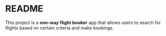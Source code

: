 # README

This project is a **one-way flight booker** app that allows users to search for flights based on certain criteria and make bookings.  

[^1]: This project is a part of The Odin Project's Ruby on Rails Course. Visit [title](https://www.theodinproject.com/lessons/ruby-on-rails-flight-booker) to learn more about this project.
